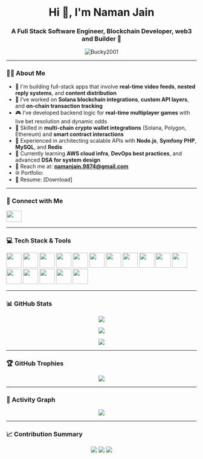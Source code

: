 <h1 align="center">Hi 👋, I'm Naman Jain</h1>
<h3 align="center">A Full Stack Software Engineer, Blockchain Developer, web3 and Builder 🚀</h3>

<p align="center">
  <img src="https://komarev.com/ghpvc/?username=Bucky2001&label=Profile%20views&color=0e75b6&style=flat" alt="Bucky2001" />
</p>

---

### 👨‍💻 About Me

- 🚀 I'm building full-stack apps that involve **real-time video feeds**, **nested reply systems**, and **content distribution**
- 🔗 I’ve worked on **Solana blockchain integrations**, **custom API layers**, and **on-chain transaction tracking**
- 🎮 I’ve developed backend logic for **real-time multiplayer games** with live bet resolution and dynamic odds
- 💼 Skilled in **multi-chain crypto wallet integrations** (Solana, Polygon, Ethereum) and **smart contract interactions**
- 🧠 Experienced in architecting scalable APIs with **Node.js**, **Symfony PHP**, **MySQL**, and **Redis**
- 🌱 Currently learning **AWS cloud infra**, **DevOps best practices**, and advanced **DSA for system design**
- 📨 Reach me at: **namanjain.9874@gmail.com**
- 🌐 Portfolio:
- 📄 Resume: [Download]

---

### 🔗 Connect with Me

<p align="left">
  <a href="https://www.linkedin.com/in/naman-jain-444a3b266" target="_blank">
    <img src="https://raw.githubusercontent.com/rahuldkjain/github-profile-readme-generator/master/src/images/icons/Social/linked-in-alt.svg" height="30" width="40" />
  </a>
</p>

---

### 💻 Tech Stack & Tools

<p align="left">
  <img src="https://cdn.jsdelivr.net/gh/devicons/devicon/icons/javascript/javascript-original.svg" width="40" />
  <img src="https://cdn.jsdelivr.net/gh/devicons/devicon/icons/react/react-original.svg" width="40" />
  <img src="https://cdn.jsdelivr.net/gh/devicons/devicon/icons/nodejs/nodejs-original-wordmark.svg" width="40" />
  <img src="https://cdn.jsdelivr.net/gh/devicons/devicon/icons/express/express-original-wordmark.svg" width="40" />
  <img src="https://cdn.jsdelivr.net/gh/devicons/devicon/icons/php/php-original.svg" width="40" />
  <img src="https://cdn.jsdelivr.net/gh/devicons/devicon/icons/symfony/symfony-original.svg" width="40" />
  <img src="https://cdn.jsdelivr.net/gh/devicons/devicon/icons/python/python-original.svg" width="40" />
  <img src="https://cdn.jsdelivr.net/gh/devicons/devicon/icons/java/java-original.svg" width="40" />
  <img src="https://cdn.jsdelivr.net/gh/devicons/devicon/icons/mysql/mysql-original-wordmark.svg" width="40" />
  <img src="https://cdn.jsdelivr.net/gh/devicons/devicon/icons/postgresql/postgresql-original-wordmark.svg" width="40" />
  <img src="https://cdn.jsdelivr.net/gh/devicons/devicon/icons/mongodb/mongodb-original-wordmark.svg" width="40" />
  <img src="https://cdn.jsdelivr.net/gh/devicons/devicon/icons/aws/aws-original.svg" width="40" />
  <img src="https://www.vectorlogo.zone/logos/solana/solana-icon.svg" width="40" />
  <img src="https://www.vectorlogo.zone/logos/firebase/firebase-icon.svg" width="40" />
  <img src="https://www.vectorlogo.zone/logos/getpostman/getpostman-icon.svg" width="40" />
  <img src="https://raw.githubusercontent.com/detain/svg-logos/780f25886640cef088af994181646db2f6b1a3f8/svg/selenium-logo.svg" width="40" />
</p>

---

### 📊 GitHub Stats

<p align="center">
  <img src="https://github-readme-stats.vercel.app/api?username=Bucky2001&show_icons=true&theme=radical" />
</p>

<p align="center">
  <img src="https://github-readme-streak-stats.herokuapp.com/?user=Bucky2001&theme=highcontrast" />
</p>

<p align="center">
  <img src="https://github-readme-stats.vercel.app/api/top-langs/?username=Bucky2001&layout=compact&theme=tokyonight" />
</p>

---

### 🏆 GitHub Trophies

<p align="center">
  <img src="https://github-profile-trophy.vercel.app/?username=Bucky2001&theme=onedark&row=2&column=4" />
</p>

---

### 🧠 Activity Graph

<p align="center">
  <img src="https://github-readme-activity-graph.vercel.app/graph?username=Bucky2001&theme=react-dark" />
</p>

---

### 📈 Contribution Summary

<p align="center">
  <img src="https://github-profile-summary-cards.vercel.app/api/cards/profile-details?username=Bucky2001&theme=github_dark" />
  <img src="https://github-profile-summary-cards.vercel.app/api/cards/repos-per-language?username=Bucky2001&theme=github_dark" />
  <img src="https://github-profile-summary-cards.vercel.app/api/cards/most-commit-language?username=Bucky2001&theme=github_dark" />
</p>
